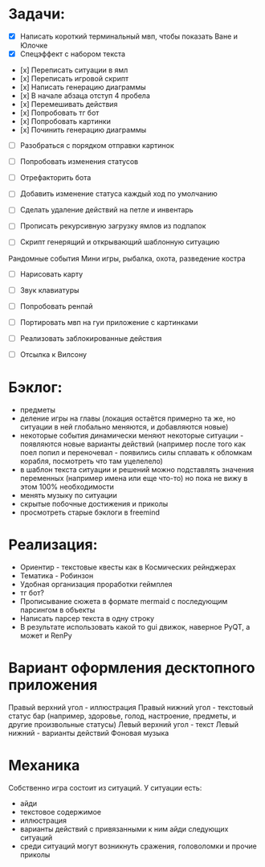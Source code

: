 # Задачи:
- [x] Написать короткий терминальный мвп, чтобы показать Ване и Юлочке
- [x] Спецэффект с набором текста
- [х] Переписать ситуации в ямл
- [х] Переписать игровой скрипт
- [х] Написать генерацию диаграммы
- [х] В начале абзаца отступ 4 пробела
- [х] Перемешивать действия
- [х] Попробовать тг бот
- [х] Попробовать картинки
- [х] Починить генерацию диаграммы

- [ ] Разобраться с порядком отправки картинок
- [ ] Попробовать изменения статусов
- [ ] Отрефакторить бота
- [ ] Добавить изменение статуса каждый ход по умолчанию

- [ ] Сделать удаление действий на петле и инвентарь

- [ ] Прописать рекурсивную загрузку ямлов из подпапок
- [ ] Скрипт генерящий и открывающий шаблонную ситуацию

Рандомные события
Мини игры, рыбалка, охота, разведение костра


- [ ] Нарисовать карту

- [ ] Звук клавиатуры
- [ ] Попробовать ренпай
- [ ] Портировать мвп на гуи приложение с картинками
- [ ] Реализовать заблокированные действия
- [ ] Отсылка к Вилсону

# Бэклог:
- предметы
- деление игры на главы (локация остаётся примерно та же, но ситуации в ней глобально меняются, и добавляются новые)
- некоторые события динамически меняют некоторые ситуации - появляются новые варианты действий (например после того как поел попил и переночевал - появились силы сплавать к обломкам корабля, посмотреть что там уцелелело)
- в шаблон текста ситуации и решений можно подставлять значения переменных (например имена или еще что-то) но пока не вижу в этом 100% необходимости
- менять музыку по ситуации
- скрытые побочные достижения и приколы
- просмотреть старые бэклоги в freemind

# Реализация:
- Ориентир - текстовые квесты как в Космических рейнджерах
- Тематика - Робинзон
- Удобная организация проработки геймплея
- тг бот?
- Прописывание сюжета в формате mermaid с последующим парсингом в объекты
- Написать парсер текста в одну строку
- В результате использовать какой то gui движок, наверное PyQT, а может и RenPy

# Вариант оформления десктопного приложения
Правый верхний угол - иллюстрация
Правый нижний угол - текстовый статус бар (например, здоровье, голод, настроение, предметы, и другие произвольные статусы)
Левый верхний угол - текст
Левый нижний - варианты действий
Фоновая музыка

# Механика
Собственно игра состоит из ситуаций.
У ситуации есть: 
- айди
- текстовое содержимое
- иллюстрация
- варианты действий с привязанными к ним айди следующих ситуаций
- среди ситуаций могут возникнуть сражения, головоломки и прочие приколы